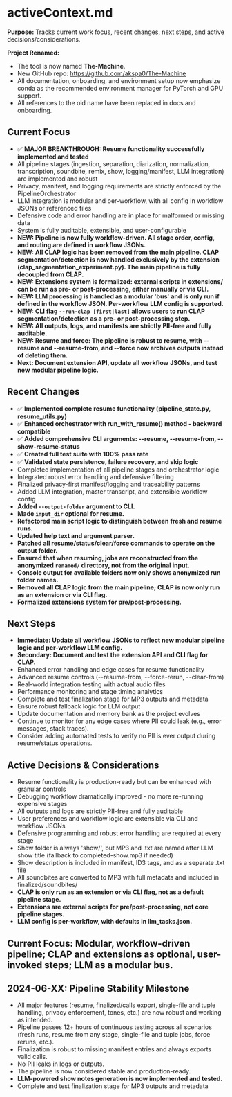 # activeContext.md

**Purpose:**
Tracks current work focus, recent changes, next steps, and active decisions/considerations.

**Project Renamed:**
- The tool is now named **The-Machine**.
- New GitHub repo: https://github.com/akspa0/The-Machine
- All documentation, onboarding, and environment setup now emphasize conda as the recommended environment manager for PyTorch and GPU support.
- All references to the old name have been replaced in docs and onboarding.

## Current Focus

- ✅ **MAJOR BREAKTHROUGH: Resume functionality successfully implemented and tested**
- All pipeline stages (ingestion, separation, diarization, normalization, transcription, soundbite, remix, show, logging/manifest, LLM integration) are implemented and robust
- Privacy, manifest, and logging requirements are strictly enforced by the PipelineOrchestrator
- LLM integration is modular and per-workflow, with all config in workflow JSONs or referenced files
- Defensive code and error handling are in place for malformed or missing data
- System is fully auditable, extensible, and user-configurable
- **NEW: Pipeline is now fully workflow-driven. All stage order, config, and routing are defined in workflow JSONs.**
- **NEW: All CLAP logic has been removed from the main pipeline. CLAP segmentation/detection is now handled exclusively by the extension (clap_segmentation_experiment.py). The main pipeline is fully decoupled from CLAP.**
- **NEW: Extensions system is formalized: external scripts in extensions/ can be run as pre- or post-processing, either manually or via CLI.**
- **NEW: LLM processing is handled as a modular 'bus' and is only run if defined in the workflow JSON. Per-workflow LLM config is supported.**
- **NEW: CLI flag `--run-clap [first|last]` allows users to run CLAP segmentation/detection as a pre- or post-processing step.**
- **NEW: All outputs, logs, and manifests are strictly PII-free and fully auditable.**
- **NEW: Resume and force: The pipeline is robust to resume, with --resume and --resume-from, and --force now archives outputs instead of deleting them.**
- **Next: Document extension API, update all workflow JSONs, and test new modular pipeline logic.**

## Recent Changes

- ✅ **Implemented complete resume functionality (pipeline_state.py, resume_utils.py)**
- ✅ **Enhanced orchestrator with run_with_resume() method - backward compatible**
- ✅ **Added comprehensive CLI arguments: --resume, --resume-from, --show-resume-status**
- ✅ **Created full test suite with 100% pass rate**
- ✅ **Validated state persistence, failure recovery, and skip logic**
- Completed implementation of all pipeline stages and orchestrator logic
- Integrated robust error handling and defensive filtering
- Finalized privacy-first manifest/logging and traceability patterns
- Added LLM integration, master transcript, and extensible workflow config
- **Added `--output-folder` argument to CLI.**
- **Made `input_dir` optional for resume.**
- **Refactored main script logic to distinguish between fresh and resume runs.**
- **Updated help text and argument parser.**
- **Patched all resume/status/clear/force commands to operate on the output folder.**
- **Ensured that when resuming, jobs are reconstructed from the anonymized `renamed/` directory, not from the original input.**
- **Console output for available folders now only shows anonymized run folder names.**
- **Removed all CLAP logic from the main pipeline; CLAP is now only run as an extension or via CLI flag.**
- **Formalized extensions system for pre/post-processing.**

## Next Steps

- **Immediate: Update all workflow JSONs to reflect new modular pipeline logic and per-workflow LLM config.**
- **Secondary: Document and test the extension API and CLI flag for CLAP.**
- Enhanced error handling and edge cases for resume functionality
- Advanced resume controls (--resume-from, --force-rerun, --clear-from)
- Real-world integration testing with actual audio files
- Performance monitoring and stage timing analytics
- Complete and test finalization stage for MP3 outputs and metadata
- Ensure robust fallback logic for LLM output
- Update documentation and memory bank as the project evolves
- Continue to monitor for any edge cases where PII could leak (e.g., error messages, stack traces).
- Consider adding automated tests to verify no PII is ever output during resume/status operations.

## Active Decisions & Considerations

- Resume functionality is production-ready but can be enhanced with granular controls
- Debugging workflow dramatically improved - no more re-running expensive stages
- All outputs and logs are strictly PII-free and fully auditable
- User preferences and workflow logic are extensible via CLI and workflow JSONs
- Defensive programming and robust error handling are required at every stage
- Show folder is always 'show/', but MP3 and .txt are named after LLM show title (fallback to completed-show.mp3 if needed)
- Show description is included in manifest, ID3 tags, and as a separate .txt file
- All soundbites are converted to MP3 with full metadata and included in finalized/soundbites/
- **CLAP is only run as an extension or via CLI flag, not as a default pipeline stage.**
- **Extensions are external scripts for pre/post-processing, not core pipeline stages.**
- **LLM config is per-workflow, with defaults in llm_tasks.json.**

## Current Focus: Modular, workflow-driven pipeline; CLAP and extensions as optional, user-invoked steps; LLM as a modular bus.

## 2024-06-XX: Pipeline Stability Milestone
- All major features (resume, finalized/calls export, single-file and tuple handling, privacy enforcement, tones, etc.) are now robust and working as intended.
- Pipeline passes 12+ hours of continuous testing across all scenarios (fresh runs, resume from any stage, single-file and tuple jobs, force reruns, etc.).
- Finalization is robust to missing manifest entries and always exports valid calls.
- No PII leaks in logs or outputs.
- The pipeline is now considered stable and production-ready.
- **LLM-powered show notes generation is now implemented and tested.**
- Complete and test finalization stage for MP3 outputs and metadata 